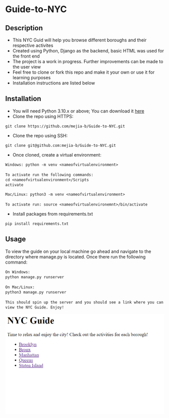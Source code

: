 # Guide-to-NYC

## Description


- This NYC Guid will help you browse different boroughs and their respective activites
- Created using Python, Django as the backend, basic HTML was used for the front end
- The project is a work in progress. Further improvements can be made to the user view
- Feel free to clone or fork this repo and make it your own or use it for learning purposes
- Installation instructions are listed below


## Installation

- You will need Python 3.10.x or above; You can download it [here](https://www.python.org/)
- Clone the repo using HTTPS:
```
git clone https://github.com/mejia-b/Guide-to-NYC.git
```
- Clone the repo using SSH:
```
git clone git@github.com:mejia-b/Guide-to-NYC.git
```

- Once cloned, create a virtual environment:
```
Windows: python -m venv <nameofvirtualenvironment>

To activate run the following commands:
cd <nameofvirtualenvironment>/Scripts
activate
```

```
Mac/Linux: python3 -m venv <nameofvirtualenvironment>

To activate run: source <nameofvirtualenvironemnt>/bin/activate
```

- Install packages from requirements.txt
```
pip install requirements.txt
```

## Usage

To view the guide on your local machine go ahead and navigate to the directory where manage.py is located.
Once there run the following command:
```
On Windows:
python manage.py runserver

On Mac/Linux:
python3 manage.py runserver

This should spin up the server and you should see a link where you can view the NYC Guide. Enjoy!
```

![NYC Guide Home Page](nycguide/static/images/nyc_guide_homepage.png)


    